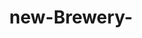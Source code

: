 ---
layout: blog
title: new-Brewery-
category: blog
lat: 47.66356
lng: -122.37655
altitude: 7.55
image: https://s3-us-west-2.amazonaws.com/worldcup14/2014-06-20 17:31:38 PDT.jpg
---